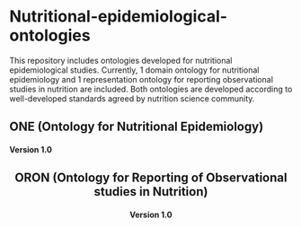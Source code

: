 # Nutritional-epidemiological-ontologies
This repository includes ontologies developed for nutritional epidemiological studies.
Currently, 1 domain ontology for nutritional epidemiology and 1 representation ontology for reporting observational studies in nutrition are included. Both ontologies are developed according to well-developed standards agreed by nutrition science community.



<h2 align="left">ONE (Ontology for Nutritional Epidemiology) </h2>
<h4 align="left">Version 1.0 </h4>


<h2 align="center">ORON (Ontology for Reporting of Observational studies in Nutrition) </h2>
<h4 align="center">Version 1.0 </h4>
